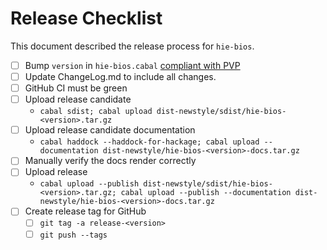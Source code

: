 # Release Checklist

This document described the release process for `hie-bios`.

* [ ] Bump `version` in `hie-bios.cabal` [compliant with PVP](https://pvp.haskell.org/)
* [ ] Update ChangeLog.md to include all changes.
* [ ] GitHub CI must be green
* [ ] Upload release candidate
  * `cabal sdist; cabal upload dist-newstyle/sdist/hie-bios-<version>.tar.gz`
* [ ] Upload release candidate documentation
  * `cabal haddock --haddock-for-hackage; cabal upload --documentation dist-newstyle/hie-bios-<version>-docs.tar.gz`
* [ ] Manually verify the docs render correctly
* [ ] Upload release
  * `cabal upload --publish dist-newstyle/sdist/hie-bios-<version>.tar.gz; cabal upload --publish --documentation dist-newstyle/hie-bios-<version>-docs.tar.gz`
* [ ] Create release tag for GitHub
  * [ ] `git tag -a release-<version>`
  * [ ] `git push --tags`